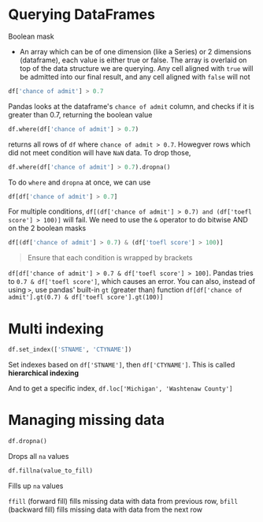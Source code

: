 # Querying DataFrames

Boolean mask

-   An array which can be of one dimension (like a Series) or 2 dimensions (dataframe), each value is either true or false. The array is overlaid on top of the data structure we are querying. Any cell aligned with `true` will be admitted into our final result, and any cell aligned with `false` will not

```py
df['chance of admit'] > 0.7
```

Pandas looks at the dataframe's `chance of admit` column, and checks if it is greater than 0.7, returning the boolean value

```py
df.where(df['chance of admit'] > 0.7)
```

returns all rows of `df` where `chance of admit > 0.7`. Howegver rows which did not meet condition will have `NaN` data. To drop those,

```py
df.where(df['chance of admit'] > 0.7).dropna()
```

To do `where` and `dropna` at once, we can use

```py
df[df['chance of admit'] > 0.7]
```

For multiple conditions, `df[(df['chance of admit'] > 0.7) and (df['toefl score'] > 100)]` will fail. We need to use the `&` operator to do bitwise AND on the 2 boolean masks

```py
df[(df['chance of admit'] > 0.7) & (df['toefl score'] > 100)]
```

> Ensure that each condition is wrapped by brackets

`df[df['chance of admit'] > 0.7 & df['toefl score'] > 100]`. Pandas tries to `0.7 & df['toefl score']`, which causes an error. You can also, instead of using `>`, use pandas' built-in `gt` (greater than) function `df[df['chance of admit'].gt(0.7) & df['toefl score'].gt(100)]`

# Multi indexing

```py
df.set_index(['STNAME', 'CTYNAME'])
```

Set indexes based on `df['STNAME']`, then `df['CTYNAME']`. This is called **hierarchical indexing**

And to get a specific index, `df.loc['Michigan', 'Washtenaw County']`

# Managing missing data

```py
df.dropna()
```

Drops all `na` values

```py
df.fillna(value_to_fill)
```

Fills up `na` values

`ffill` (forward fill) fills missing data with data from previous row,
`bfill` (backward fill) fills missing data with data from the next row
